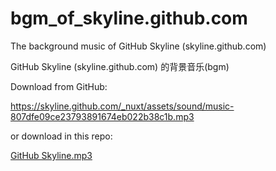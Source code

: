 # bgm_of_skyline.github.com

The background music of GitHub Skyline (skyline.github.com)  

GitHub Skyline (skyline.github.com) 的背景音乐(bgm)  

Download from GitHub:

https://skyline.github.com/_nuxt/assets/sound/music-807dfe09ce23793891674eb022b38c1b.mp3

or download in this repo:

[GitHub Skyline.mp3](//github.com/DuckBurnIncense/bgm_of_skyline.github.com/blob/master/GitHub%20Skyline.mp3?raw=true)
